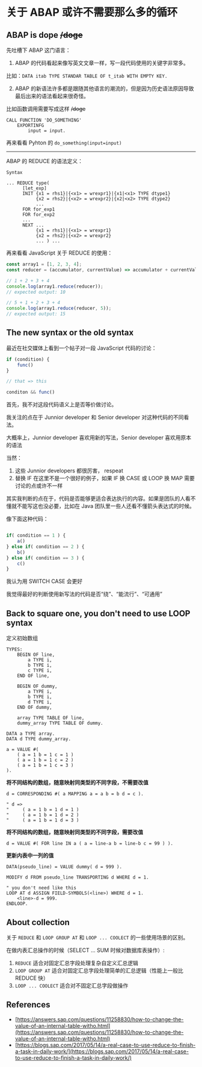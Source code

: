 # 关于 ABAP 或许不需要那么多的循环

## ABAP is dope ~~/doge~~

先吐槽下 ABAP 这门语言：

1. ABAP 的代码看起来像写英文文章一样，写一段代码使用的关键字非常多。

比如：`DATA itab TYPE STANDAR TABLE OF t_itab WITH EMPTY KEY.`

2. ABAP 的新语法许多都是跟随其他语言的潮流的，但是因为历史语法原因导致最后出来的语法看起来很奇怪。

比如函数调用需要写成这样 ~~/doge~~

```abap
CALL FUNCTION 'DO_SOMETHING'
    EXPORTINFG
        input = input.
```


再来看看 Pyhton 的 `do_something(input=input)`

---

ABAP 的 REDUCE 的语法定义：

```
Syntax 

... REDUCE type( 
      [let_exp] 
      INIT {x1 = rhs1}|{<x1> = wrexpr1}|{x1|<x1> TYPE dtype1} 
           {x2 = rhs2}|{<x2> = wrexpr2}|{x2|<x2> TYPE dtype2} 
           ... 
      FOR for_exp1 
      FOR for_exp2 
      ... 
      NEXT ... 
           {x1 = rhs1}|{<x1> = wrexpr1} 
           {x2 = rhs2}|{<x2> = wrexpr2} 
           ... ) ... 
```

再来看看 JavaScript 关于 REDUCE 的使用：

```js
const array1 = [1, 2, 3, 4];
const reducer = (accumulator, currentValue) => accumulator + currentValue;

// 1 + 2 + 3 + 4
console.log(array1.reduce(reducer));
// expected output: 10

// 5 + 1 + 2 + 3 + 4
console.log(array1.reduce(reducer, 5));
// expected output: 15
```

## The new syntax or the old syntax

最近在社交媒体上看到一个帖子对一段 JavaScript 代码的讨论：

```js
if (condition) {
    func()
}

// that => this

conditon && func()
```

首先，我不对这段代码语义上是否等价做讨论。

我关注的点在于 Junnior developer 和 Senior developer 对这种代码的不同看法。

大概率上，Junnior developer 喜欢用新的写法，Senior developer 喜欢用原本的语法

当然：

1. 这些 Junnior developers 都很厉害， respeat
2. 替换 IF 在这里不是一个很好的例子，如果 IF 换 CASE 或 LOOP 换 MAP 需要讨论的点或许不一样

其实我判断的点在于，代码是否能够更适合表达执行的内容。如果是团队的人看不懂就不能写这也没必要，比如在 Java 团队里一些人还看不懂箭头表达式的时候。

像下面这种代码：

```js

if( condition == 1 ) {
    a()
} else if( condition == 2 ) {
    b()
} else if( condition == 3 ) {
    c()
}
```

我认为用 SWITCH CASE 会更好

我觉得最好的判断使用新写法的代码是否“绕”、“能流行”、“可通用”

## Back to square one, you don't need to use LOOP syntax

定义初始数组

```abap
TYPES:
    BEGIN OF line,
        a TYPE i,
        b TYPE i,
        c TYPE i,
    END OF line,

    BEGIN OF dummy,
        a TYPE i,
        b TYPE i,
        d TYPE i,
    END OF dummy,

    array TYPE TABLE OF line,
    dummy_array TYPE TABLE OF dummy.

DATA a TYPE array.
DATA d TYPE dummy_array.

a = VALUE #( 
    ( a = 1 b = 1 c = 1 ) 
    ( a = 1 b = 1 c = 2 )
    ( a = 1 b = 1 c = 3 ) 
).
```

**将不同结构的数组，随意映射同类型的不同字段，不需要改值**

```abap
d = CORRESPONDING #( a MAPPING a = a b = b d = c ).

" d => 
"     ( a = 1 b = 1 d = 1 ) 
"     ( a = 1 b = 1 d = 2 )
"     ( a = 1 b = 1 d = 3 )
```

**将不同结构的数组，随意映射同类型的不同字段，需要改值**

```abap
d = VALUE #( FOR line IN a ( a = line-a b = line-b c = 99 ) ).
```

**更新内表中一列的值**

```abap
DATA(pseudo_line) = VALUE dummy( d = 999 ).

MODIFY d FROM pseudo_line TRANSPORTING d WHERE d = 1.

" you don't need like this
LOOP AT d ASSIGN FIELD-SYMBOLS(<line>) WHERE d = 1.
    <line>-d = 999.
ENDLOOP.
```

## About collection

关于 `REDUCE` 和 `LOOP GROUP AT` 和 `LOOP ... COOLECT` 的一些使用场景的区别。

在做内表汇总操作的时候（SELECT ... SUM 时候对数据库表操作）:

1. `REDUCE` 适合对固定汇总字段处理复杂自定义汇总逻辑
2. `LOOP GROUP AT` 适合对固定汇总字段处理简单的汇总逻辑（性能上一般比 REDUCE 快）
3. `LOOP ... COOLECT` 适合对不固定汇总字段做操作

## References

- [https://answers.sap.com/questions/11258830/how-to-change-the-value-of-an-internal-table-witho.html](https://answers.sap.com/questions/11258830/how-to-change-the-value-of-an-internal-table-witho.html)
- [https://blogs.sap.com/2017/05/14/a-real-case-to-use-reduce-to-finish-a-task-in-daily-work/](https://blogs.sap.com/2017/05/14/a-real-case-to-use-reduce-to-finish-a-task-in-daily-work/)
